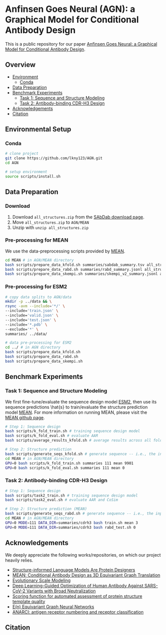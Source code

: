 # Anfinsen Goes Neural (AGN): a Graphical Model for Conditional Antibody Design

This is a public repository for our paper [Anfinsen Goes Neural: a Graphical Model for Conditional Antibody Design](https://arxiv.org/abs/2402.05982). 

## Overview

- [Environment](#environmental-setup)
    - [Conda](#conda)
- [Data Preparation](#data-preparation)
- [Benchmark Experiments](#benchmark-experiments)
    - [Task 1: Sequence and Structure Modeling](#task-1-sequence-and-structure-modeling)
    - [Task 2: Antibody-binding CDR-H3 Design](#task-2-antibody-binding-cdr-h3-design)
- [Acknowledgements](#acknowledgements)
- [Citation](#citation)

## Environmental Setup
### Conda

```bash
# clone project
git clone https://github.com/lkny123/AGN.git
cd AGN

# setup environment
source scripts/install.sh
```

## Data Preparation

### Download 
1. Download ```all_structures.zip``` from the [SAbDab download page](https://opig.stats.ox.ac.uk/webapps/sabdab-sabpred/sabdab/archive/all/). 
2. Move ```all_structures.zip``` to ```AGN/MEAN```
3. Unzip with ```unzip all_structures.zip```

### Pre-processing for MEAN
We use the data-preprocessing scripts provided by [MEAN](https://github.com/THUNLP-MT/MEAN/).

```bash
cd MEAN # in AGN/MEAN directory
bash scripts/prepare_data_kfold.sh summaries/sabdab_summary.tsv all_structures/imgt
bash scripts/prepare_data_rabd.sh summaries/rabd_summary.jsonl all_structures/imgt summaries/sabdab_all.json
bash scripts/prepare_data_skempi.sh summaries/skempi_v2_summary.jsonl all_structures/imgt summaries/sabdab_all.json
```

### Pre-processing for ESM2
```bash
# copy data splits to AGN/data
mkdir -p ../data && \
rsync -avm --include='*/' \
--include='train.json' \
--include='valid.json' \
--include='test.json' \
--include='*.pdb' \
--exclude='*' \
summaries/ ../data/

# data pre-processing for ESM2
cd ../ # in AGN directory
bash scripts/prepare_data_kfold.sh
bash scripts/prepare_data_rabd.sh
bash scripts/prepare_data_skempi.sh
```



## Benchmark Experiments

### Task 1: Sequence and Structure Modeling
We first fine-tune/evaluate the sequence design model [ESM2](https://www.pnas.org/doi/full/10.1073/pnas.2016239118), then use its sequence predictions \hat{s} to train/evaluate the structure prediction model [MEAN](https://arxiv.org/abs/2208.06073). For more information on running MEAN, please visit the [MEAN github page](https://github.com/THUNLP-MT/MEAN/). 


```bash
# Step 1: Sequence design
bash scripts/k_fold_train.sh # training sequence design model 
bash scripts/k_fold_eval.sh # evaluate AAR
bash scripts/average_results_kfold.sh # average results across all folds

# Step 2: Structure prediction 
bash scripts/generate_seqs_kfold.sh # generate sequence -- i.e., the input of the structure prediction model 
cd MEAN # in AGN/MEAN directory 
GPU=0 bash scripts/k_fold_train.sh summaries 111 mean 9901
GPU=0 bash scripts/k_fold_eval.sh summaries 111 mean 0
```

### Task 2: Antibody-binding CDR-H3 Design

```bash
# Step 1: Sequence design
bash scripts/task2_train.sh # training sequence design model 
bash scripts/task2_eval.sh # evaluate AAR and CoSim

# Step 2: Structure prediction (MEAN)
bash scripts/generate_seqs_rabd.sh # generate sequence -- i.e., the input of the structure prediction model
cd MEAN # in AGN/MEAN directory 
GPU=0 MODE=111 DATA_DIR=summaries/cdrh3 bash train.sh mean 3
GPU=0 MODE=111 DATA_DIR=summaries/cdrh3 bash rabd_test.sh 0
```

## Acknowledgements
We deeply appreciate the following works/repositories, on which our project heavily relies.
- [Structure-informed Language Models Are Protein Designers](https://github.com/BytedProtein/ByProt/tree/main)
- [MEAN: Conditional Antibody Design as 3D Equivariant Graph Translation](https://github.com/THUNLP-MT/MEAN/)
- [Evolutionary Scale Modeling](https://github.com/facebookresearch/esm/tree/main)
- [Deep Learning-Guided Optimization of Human Antibody Against SARS-CoV-2 Variants with Broad Neutralization](https://github.com/HeliXonProtein/binding-ddg-predictor)
- [Scoring function for automated assessment of protein structure template quality](https://zhanggroup.org/TM-score/)
- [E(n) Equivariant Graph Neural Networks](https://github.com/vgsatorras/egnn)
- [ANARCI: antigen receptor numbering and receptor classification](https://github.com/oxpig/ANARCI)

## Citation
